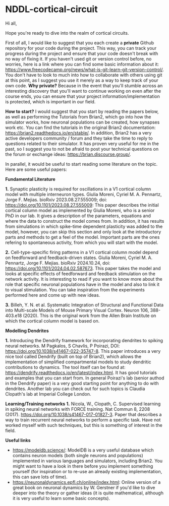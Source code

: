 # NDDL-cortical-circuit
Hi all,

Hope you're ready to dive into the realm of cortical circuits.

First of all, I would like to suggest that you each create a **private** Github repository for your code during the project. This way, you can track your progress during the project and ensure that your code doesn't break with no way of fixing it. If you haven't used git or version control before, no worries, here is a link where you can find some basic information about it: https://www.freecodecamp.org/news/what-is-git-learn-git-version-control/. You don't have to look to much into how to collaborate with others using git at this point, as I suggest you use it merely as a way to keep track of your own code. **Why private?** Because in the event that you'll stumble across an interesting discovery that you'll want to continue working on even after the course ends, you can ensure that your project information/implementation is protected, which is important in our field.

**How to start?** I would suggest that you start by reading the papers below, as well as performing the Tutorials from Brian2, which go into how the simulator works, how neuronal populations can be created, how synapses work etc. You can find the tutorials in the original Brian2 documentation: https://brian2.readthedocs.io/en/stable/. In addition, Brian2 has a very active developers community / forum and they take the time to reply to questions related to their simulator. It has proven very useful for me in the past, so I suggest you to not be afraid to post your technical questions on the forum or exchange ideas: https://brian.discourse.group/.

In parallel, it would be useful to start reading some literature on the topic. Here are some useful papers:

**Fundamental Literature**

**1.**  Synaptic plasticity is required for oscillations in a V1 cortical column model with multiple interneuron types. Giulia Moreni, Cyriel M. A. Pennartz, Jorge F. Mejias.
bioRxiv 2023.08.27.555009; doi: https://doi.org/10.1101/2023.08.27.555009: This paper describes the initial cortical column model as implemented by Giulia Moreni, who is a senior PhD in our lab. It gives a description of the parameters, equations and where the data to construct the model comes from. In addition, it has results from simulations in which spike-time dependent plasticity was added to the model, however, you can skip this section and only look at the introductory parts and methods to get a feel of the model. Important parts are the ones refering to spontaneous activity, from which you will start with the model.

**2.** Cell-type-specific firing patterns in a V1 cortical column model depend on feedforward and feedback-driven states. Giulia Moreni, Cyriel M. A. Pennartz, Jorge F. Mejias. bioRxiv 2024.10.24, doi: https://doi.org/10.1101/2024.04.02.587673. This paper takes the model and looks at specific effects of feedforward and feedback stimulation on the network activity. It is interesting to read if you want to know more about the role that specific neuronal populations have in the model and also to link it to visual stimulation. You can take inspiration from the experiments performed here and come up with new ideas.

**3.** Billeh, Y. N. et al. Systematic Integration of Structural and Functional Data into Multi-scale Models of Mouse Primary Visual Cortex. Neuron 106, 388-403.e18 (2020). This is the original work from the Allen Brain Institute on which the cortical column model is based on.


**Modelling Dendrites**

**1.** Introducing the Dendrify framework for incorporating dendrites to spiking neural networks. M Pagkalos, S Chavlis, P Poirazi, DOI: https://doi.org/10.1038/s41467-022-35747-8. This paper introduces a very nice tool called Dendrify (built on top of Brian2), which allows the implementation of simplified compartmental models to study dendritic contributions to dynamics. The tool itself can be found at: https://dendrify.readthedocs.io/en/latest/index.html. It has good tutorials and examples that you can start from. In general Poirazi's lab (senior authod in the Dendrify paper) is a very good starting point for anything to do with dendrites. Another lab you can check out for such topics is Claudia Clopath's lab at Imperial College London.

**Learning/Training networks**
**1.** Nicola, W., Clopath, C. Supervised learning in spiking neural networks with FORCE training. Nat Commun 8, 2208 (2017). https://doi.org/10.1038/s41467-017-01827-3. Paper that describes a way to train recurrent neural networks to perform a specific task. Have not worked myself with such techniques, but this is something of interest in the field.

**Useful links**
- https://modeldb.science/: ModelDB is a very useful database which contains neuron models (both single neurons and populations) implemented in various languages and simulators, including Brian2. You might want to have a look in there before you implement something yourself (for inspiration or to re-use an already existing implementation, this can save lots of time).
- https://neuronaldynamics.epfl.ch/online/index.html: Online version of a great book on neuronal dynamics by W. Gerstner if you'd like to dive deeper into the theory or gather ideas (it is quite mathematical, although it is very useful to learn some basic concepts).


